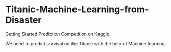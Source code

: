 # Titanic-Machine-Learning-from-Disaster



Getting Started Prediction Competition on Kaggle.

We need to predict survival on the Titanic with the help of Machine learning. 
